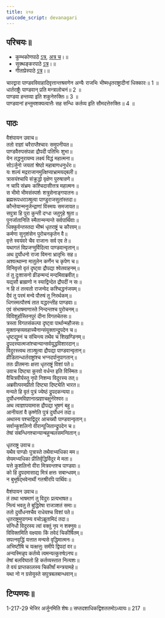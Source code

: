 ```yaml
---  
title: २१७ 
unicode_script: devanagari
---  
```


## परिचयः॥  
- कुम्भकोणपाठे [ऽत्र](https://archive.org/details/mahAbhArata-kumbhakoNam/page/n369), [अत्र च](https://sanskritdocuments.org/mirrors/mahabharata/mbhK/mahabharata-k-01-sa.html)।॥  
- सुक्थङ्करपाठे [ऽत्र](http://bombay.indology.info/mahabharata/text/UD/MBh01.txt)।॥  
- गीताप्रेस्पाठे [ऽत्र](https://archive.org/stream/mahabharata01ramauoft#page/572/mode/1up)।॥  


चारद्वारा पाण्डवविवाहादिवृत्तान्तश्रवणेन अन्यैः राजभिः भीष्मधृतराष्ट्रादीनां धिक्कारः॥ 1 ॥  
धार्तराष्ट्रैः पाण्डवान् प्रति मन्त्रालोचनं॥ 2 ॥  
पाण्डवा हन्तव्या इति शकुनेरुक्तिः॥ 3 ॥  
पाण्डवानां हन्तुमशक्यत्वात्तैः सह सन्धिः कर्तव्य इति सौमदत्तेरुक्तिः॥ 4 ॥

## पाठः
वैशंपायन उवाच॥  
ततो राज्ञां चरैराप्तैश्चारः समुपनीयत॥  
पाण्डवैरुपसंपन्ना द्रौपदी पतिभिः शुभा॥  
येन तद्धनुरायम्य लक्ष्यं विद्धं महात्मना॥  
सोऽर्जुनो जयतां श्रेष्ठो महाबाणधनुर्धरः॥  
यः शल्यं मद्रराजानमुत्क्षिप्याभ्रामयद्बली॥  
त्रासयंश्चापि संक्रुद्धो वृक्षेण पुरुषान्रणे॥  
न चापि संभ्रमः कश्चिदासीत्तत्र महात्मनः॥  
स भीमो भीमसंस्पर्शः शत्रुसेनाङ्गपातनः॥  
ब्रह्मरूपधराञ्श्रुत्वा पाण्डुराजसुतांस्तदा॥  
कौन्तेयान्मनुजेन्द्राणां विस्मयः समजायत॥  
सपुत्रा हि पुरा कुन्ती दग्धा जतुगृहे श्रुता॥  
पुनर्जातानिति स्मैतान्मन्यन्ते सर्वपार्थिवाः॥  
धिक्कुर्वन्तस्तदा भीष्मं धृतराष्ट्रं च कौरवम्॥  
कर्मणा सुनृशंसेन पुरोचनकृतेन वै॥  
वृत्ते स्वयंवरे चैव राजानः सर्व एव ते॥  
यथागतं विप्रजग्मुर्विदित्वा पाण्डवान्वृतान्॥  
अथ दुर्योधनो राजा विमना भ्रातृभिः सह॥  
अश्वत्थाम्ना मातुलेन कर्णेन च कृपेण च॥  
विनिवृत्तो वृतं दृष्ट्वा द्रौपद्या श्वेतवाहनम्॥  
तं तु दुःशासनो व्रीडन्मन्दं मन्दमिवाब्रवीत्॥  
यद्यसौ ब्राह्मणो न स्याद्विन्देत द्रौपदीं न सः॥  
न हि तं तत्त्वतो राजन्वेद कश्चिद्धनंजयम्॥  
दैवं तु परमं मन्ये पौरुषं तु निरर्थकम्॥  
धिगस्मत्पौरुषं तात यद्धरन्तीह पाण्डवाः॥  
एवं संभाषमाणास्ते निन्दन्तश्च पुरोचनम्॥  
विविशुर्हास्तिनपुरं दीना विगतचेतसः॥  
त्रस्ता विगतसंकल्पा दृष्ट्वा पार्थान्महौजसः॥  
मुक्तान्हव्यवहाच्चैनान्संयुक्तान्द्रुपदेन च॥  
धृष्टद्युम्नं च संचिन्त्य तथैव च शिखण्डिनम्॥  
द्रुपदस्यात्मजांश्चान्यान्सर्वयुद्धविशारदान्॥  
विदुरस्त्वथ ताञ्श्रुत्वा द्रौपद्या पाण्डवान्वृतान्॥  
व्रीडितान्धार्तराष्ट्रांश्च भग्नदर्पानुपागतान्॥  
ततः प्रीतमनाः क्षत्ता धृतराष्ट्रं विशां पते॥  
उवाच दिष्ट्या कुरवो वर्धन्त इति विस्मितः॥  
वैचित्रवीर्यस्तु नृपो निशम्य विदुरस्य तत्॥  
अब्रवीत्परमप्रीतो दिष्ट्या दिष्ट्येति भारत॥  
मन्यते हि वृतं पुत्रं ज्येष्ठं द्रुपदकन्यया॥  
दुर्योधनमविज्ञानात्प्रज्ञाचक्षुर्नरेश्वरः॥  
अथ त्वाज्ञापयामास द्रौपद्या भूषणं बहु॥  
आनीयतां वै कृष्णेति पुत्रं दुर्योधनं तदा॥  
अथास्य पश्चाद्विदुर आचख्यौ पाण्डवान्वृतान्॥  
सर्वान्कुशलिनो वीरान्पूजितान्द्रुपदेन च॥  
तेषां संबन्धिनश्चान्यान्बहून्बलसमन्वितान्॥  

धृतराष्ट्र उवाच॥  
यथैव पाण्डोः पुत्रास्ते तथैवाभ्यधिका मम॥  
सेयमभ्यधिका प्रीतिर्वृद्धिर्विदुर मे मता॥  
यत्ते कुशलिनो वीरा मित्रवन्तश्च पाण्डवाः॥  
को हि द्रुपदमासाद्य मित्रं क्षत्तः सबान्धवम्॥  
न बुभूषेद्भवेनार्थी गतश्रीरपि पार्थिवः॥  

वैशंपायन उवाच॥  
तं तथा भाषमाणं तु विदुरः प्रत्यभाषत॥  
नित्यं भवतु ते बुद्धिरेषा राजञ्शतं समाः॥  
ततो दुर्योधनश्चैव राधेयश्च विशां पते॥  
धृतराष्ट्रमुपागम्य वचोऽब्रूतामिदं तदा॥  
संनिधौ विदुरस्य त्वां वक्तुं नृप न शक्नुवः॥  
विविक्तमिति वक्ष्यावः किं तवेदं चिकीर्षितम्॥  
सपत्नवृद्धिं यत्तात मन्यसे वृद्धिमात्मनः॥  
अभिष्टौषि च यत्क्षत्तुः समीपे द्विपदां वर॥  
अन्यस्मिन्नृप कर्तव्ये त्वमन्यत्कुरुषेऽनघ॥  
तेषां बलविघातो हि कर्तव्यस्तात नित्यशः॥  
ते वयं प्राप्तकालस्य चिकीर्षां मन्त्रयामहे॥  
यथा नो न ग्रसेयुस्ते सपुत्रबलबान्धवान्॥  


## टिप्पणयः॥  
1-217-29 भेजिर अर्जुनमिति शेषः॥ सप्तदशाधिकद्विशततमोऽध्यायः॥ 217 ॥
